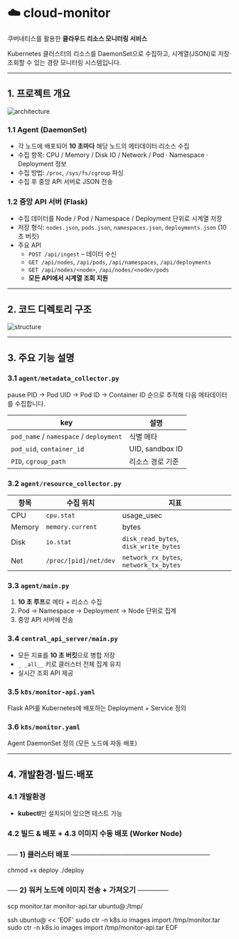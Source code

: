 # ☁️ cloud-monitor
쿠버네티스를 활용한 **클라우드 리소스 모니터링 서비스**

Kubernetes 클러스터의 리소스를 DaemonSet으로 수집하고, 시계열(JSON)로 저장·조회할 수 있는 경량 모니터링 시스템입니다.

---

## 1. 프로젝트 개요

![architecture](https://github.com/user-attachments/assets/3ecfeead-9ac4-47ad-a1a6-6c1ee65b1ed8)

### 1.1 Agent (DaemonSet)
- 각 노드에 배포되어 **10 초마다** 해당 노드의 메타데이터·리소스 수집  
- 수집 항목: CPU / Memory / Disk IO / Network / Pod · Namespace · Deployment 정보  
- 수집 방법: `/proc`, `/sys/fs/cgroup` 파싱  
- 수집 후 중앙 API 서버로 JSON 전송

### 1.2 중앙 API 서버 (Flask)
- 수집 데이터를 Node / Pod / Namespace / Deployment 단위로 시계열 저장  
- 저장 형식: `nodes.json`, `pods.json`, `namespaces.json`, `deployments.json` (10 초 버킷)  
- 주요 API  
  - `POST /api/ingest` – 데이터 수신  
  - `GET /api/nodes`, `/api/pods`, `/api/namespaces`, `/api/deployments`  
  - `GET /api/nodes/<node>`, `/api/nodes/<node>/pods`  
  - **모든 API에서 시계열 조회 지원**

---

## 2. 코드 디렉토리 구조

![structure](https://github.com/user-attachments/assets/717e146e-7b89-4b7c-8551-78d160bfc54a)


---

## 3. 주요 기능 설명

### 3.1 `agent/metadata_collector.py`
pause PID → Pod UID → Pod ID → Container ID 순으로 추적해 다음 메타데이터를 수집합니다.

| key | 설명 |
|-----|------|
| `pod_name` / `namespace` / `deployment` | 식별 메타 |
| `pod_uid`, `container_id`               | UID, sandbox ID |
| `PID`, `cgroup_path`                    | 리소스 경로 기준 |

### 3.2 `agent/resource_collector.py`
| 항목 | 수집 위치 | 지표 |
|------|-----------|------|
| CPU   | `cpu.stat`            | usage\_usec |
| Memory| `memory.current`      | bytes |
| Disk  | `io.stat`             | `disk_read_bytes`, `disk_write_bytes` |
| Net   | `/proc/[pid]/net/dev` | `network_rx_bytes`, `network_tx_bytes` |

### 3.3 `agent/main.py`
1. **10 초 루프**로 메타 + 리소스 수집  
2. Pod → Namespace → Deployment → Node 단위로 집계  
3. 중앙 API 서버에 전송

### 3.4 `central_api_server/main.py`
- 모든 지표를 **10 초 버킷**으로 병합 저장  
- `_ _all__` 키로 클러스터 전체 집계 유지  
- 실시간 조회 API 제공

### 3.5 `k8s/monitor-api.yaml`
Flask API를 Kubernetes에 배포하는 Deployment + Service 정의

### 3.6 `k8s/monitor.yaml`
Agent DaemonSet 정의 (모든 노드에 자동 배포)

---

## 4. 개발환경·빌드·배포

### 4.1 개발환경
- **kubectl**만 설치되어 있으면 테스트 가능

### 4.2 빌드 & 배포 + 4.3 이미지 수동 배포 (Worker Node)

### ── 1) 클러스터 배포 ───────────────────────────
chmod +x deploy
./deploy

### ── 2) 워커 노드에 이미지 전송 + 가져오기 ──────
scp monitor.tar monitor-api.tar ubuntu@<worker-node>:/tmp/

ssh ubuntu@<worker-node> << 'EOF'
sudo ctr -n k8s.io images import /tmp/monitor.tar
sudo ctr -n k8s.io images import /tmp/monitor-api.tar
EOF


